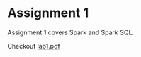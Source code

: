 # Assignment 1

Assignment 1 covers Spark and Spark SQL.

Checkout [lab1.pdf](https://github.com/alishibli97/Data-Intensive/blob/main/lab1/lab1.pdf)
